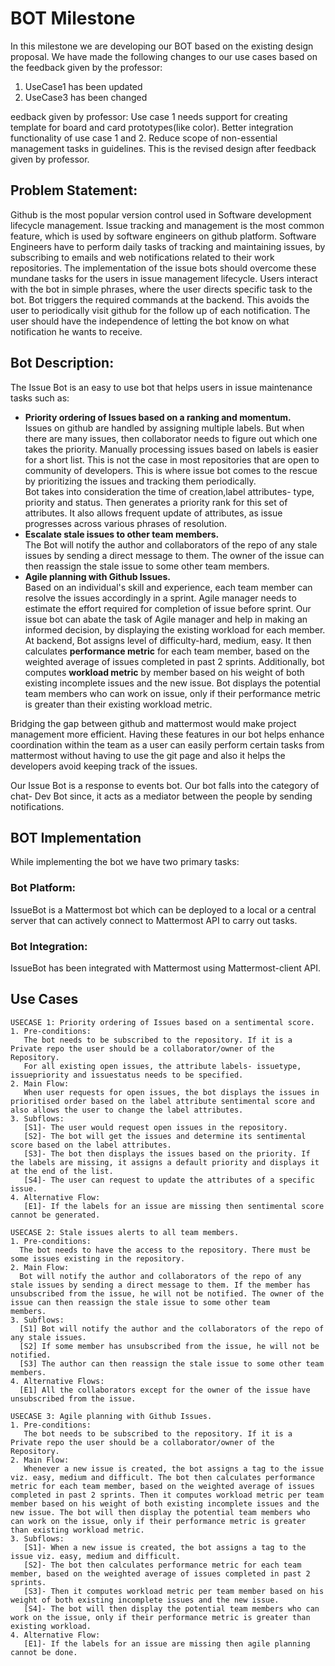 # BOT Milestone 

In this milestone we are developing our BOT based on the existing design proposal. We have made the following changes to our use cases based on the feedback given by the professor:  
1) UseCase1 has been updated
2) UseCase3 has been changed

eedback given by professor:
Use case 1 needs support for creating template for board and card prototypes(like color).
Better integration functionality of use case 1 and 2.
Reduce scope of non-essential management tasks in guidelines.
This is the revised design after feedback given by professor.

## Problem Statement:
Github is the most popular version control used in Software development lifecycle management.
Issue tracking and management is the most common feature, which is used by software engineers on github platform.
Software Engineers have to perform daily tasks of tracking and maintaining issues, by subscribing to emails and web notifications related to their work repositories.
The implementation of the issue bots should overcome these mundane tasks for the users in issue management lifecycle.
Users interact with the bot in simple phrases, where the user directs specific task to the bot.
Bot triggers the required commands at the backend. This avoids the user to periodically visit github for the follow up of each notification.
The user should have the independence of letting the bot know on what notification he wants to receive. 

## Bot Description:
The Issue Bot is an easy to use bot that helps users in issue maintenance tasks such as:  
* **Priority ordering of Issues based on a ranking and momentum.**   
  Issues on github are handled by assigning multiple labels. But when there are many issues, then collaborator needs to figure out which one takes the priority. Manually processing issues based on labels is easier for a short list. This is not the case in most repositories that are open to community of developers. This is where issue bot comes to the rescue by prioritizing the issues and tracking them periodically.  
  Bot takes into consideration the time of creation,label attributes- type, priority and status. Then generates a priority rank for this set of attributes. It also allows frequent update of attributes, as issue progresses across various phrases of resolution.
* **Escalate stale issues to other team members.**  
  The Bot will notify the author and collaborators of the repo of any stale issues by sending a direct message to them. The owner of the   issue can then reassign the stale issue to some other team members.
* **Agile planning with Github Issues.**  
  Based on an individual's skill and experience, each team member can resolve the issues accordingly in a sprint. Agile manager needs to estimate the effort required for completion of issue before sprint. Our issue bot can abate the task of Agile manager and help in making an informed decision, by displaying the existing workload for each member.           
  At backend, Bot assigns level of difficulty-hard, medium, easy. It then calculates **performance metric** for each team member, based on the weighted average of issues completed in past 2 sprints. Additionally, bot computes **workload metric** by member based on his weight of both existing incomplete issues and the new issue. Bot displays the potential team members who can work on issue, only if their performance metric is greater than their existing workload metric.

Bridging the gap between github and mattermost would make project management more efficient. Having these features in our bot helps enhance coordination within the team as a user can easily perform certain tasks from mattermost without having to use the git page and also it helps the developers avoid keeping track of the issues. 

Our Issue Bot is a response to events bot. Our bot falls into the category of chat- Dev Bot since, it acts as a mediator between the people  by sending notifications.

## BOT Implementation  
While implementing the bot we have two primary tasks:  
### Bot Platform:  
IssueBot is a Mattermost bot which can be deployed to a local or a central server that can actively connect to Mattermost API to carry out tasks.

### Bot Integration:    
IssueBot has been integrated with Mattermost using Mattermost-client API.



## Use Cases
```
USECASE 1: Priority ordering of Issues based on a sentimental score.
1. Pre-conditions:
   The bot needs to be subscribed to the repository. If it is a Private repo the user should be a collaborator/owner of the Repository.
   For all existing open issues, the attribute labels- issuetype, issuepriority and issuestatus needs to be specified.
2. Main Flow: 
   When user requests for open issues, the bot displays the issues in prioritised order based on the label attribute sentimental score and also allows the user to change the label attributes. 
3. Subflows:
   [S1]- The user would request open issues in the repository.
   [S2]- The bot will get the issues and determine its sentimental score based on the label attributes.  
   [S3]- The bot then displays the issues based on the priority. If the labels are missing, it assigns a default priority and displays it at the end of the list.
   [S4]- The user can request to update the attributes of a specific issue. 
4. Alternative Flow: 
   [E1]- If the labels for an issue are missing then sentimental score cannot be generated.
   ```
 ```  
USECASE 2: Stale issues alerts to all team members.
1. Pre-conditions:
   The bot needs to have the access to the repository. There must be some issues existing in the repository. 
2. Main Flow:
   Bot will notify the author and collaborators of the repo of any stale issues by sending a direct message to them. If the member has      unsubscribed from the issue, he will not be notified. The owner of the issue can then reassign the stale issue to some other team        members.
3. Subflows:
   [S1] Bot will notify the author and the collaborators of the repo of any stale issues.  
   [S2] If some member has unsubscribed from the issue, he will not be notified.  
   [S3] The author can then reassign the stale issue to some other team members.  
4. Alternative Flows:
   [E1] All the collaborators except for the owner of the issue have unsubscribed from the issue.
 ``` 

```
USECASE 3: Agile planning with Github Issues.
1. Pre-conditions: 
   The bot needs to be subscribed to the repository. If it is a Private repo the user should be a collaborator/owner of the Repository.
2. Main Flow: 
   Whenever a new issue is created, the bot assigns a tag to the issue viz. easy, medium and difficult. The bot then calculates performance metric for each team member, based on the weighted average of issues completed in past 2 sprints. Then it computes workload metric per team member based on his weight of both existing incomplete issues and the new issue. The bot will then display the potential team members who can work on the issue, only if their performance metric is greater than existing workload metric.
3. Subflows: 
   [S1]- When a new issue is created, the bot assigns a tag to the issue viz. easy, medium and difficult. 
   [S2]- The bot then calculates performance metric for each team member, based on the weighted average of issues completed in past 2 sprints. 
   [S3]- Then it computes workload metric per team member based on his weight of both existing incomplete issues and the new issue.
   [S4]- The bot will then display the potential team members who can work on the issue, only if their performance metric is greater than existing workload.
4. Alternative Flow: 
   [E1]- If the labels for an issue are missing then agile planning cannot be done.
```



